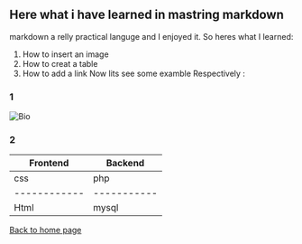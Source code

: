 ## Here what i have learned in mastring markdown

markdown a relly practical languge and I enjoyed it.
So heres what I learned:
1. How to insert an image
2. How to creat a table
3. How to add a link
Now lits see some examble Respectively :
### 1

![Bio](https://encrypted-tbn0.gstatic.com/images?q=tbn:ANd9GcSSIfS0K9UvMrSc066UZeRv0K8CsoXG9KwIa1qo2nidftIXZLiF3A&s)

### 2
 
  Frontend |  Backend
 ------------  | -----------
 css           | php
 ------------  | -----------
 Html          | mysql
 
  [Back to home page](https://osamamousa204.github.io/learning-journal/)

